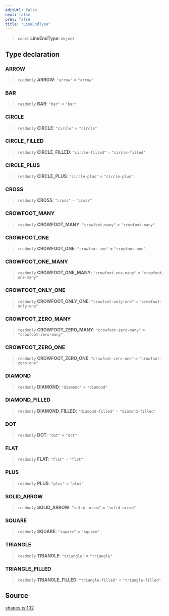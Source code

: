 ```yaml
---
editUrl: false
next: false
prev: false
title: "LineEndType"
---
```


> `const` **LineEndType**: `object`

## Type declaration

### ARROW

> `readonly` **ARROW**: `"arrow"` = `"arrow"`

### BAR

> `readonly` **BAR**: `"bar"` = `"bar"`

### CIRCLE

> `readonly` **CIRCLE**: `"circle"` = `"circle"`

### CIRCLE\_FILLED

> `readonly` **CIRCLE\_FILLED**: `"circle-filled"` = `"circle-filled"`

### CIRCLE\_PLUS

> `readonly` **CIRCLE\_PLUS**: `"circle-plus"` = `"circle-plus"`

### CROSS

> `readonly` **CROSS**: `"cross"` = `"cross"`

### CROWFOOT\_MANY

> `readonly` **CROWFOOT\_MANY**: `"crowfoot-many"` = `"crowfoot-many"`

### CROWFOOT\_ONE

> `readonly` **CROWFOOT\_ONE**: `"crowfoot-one"` = `"crowfoot-one"`

### CROWFOOT\_ONE\_MANY

> `readonly` **CROWFOOT\_ONE\_MANY**: `"crowfoot-one-many"` = `"crowfoot-one-many"`

### CROWFOOT\_ONLY\_ONE

> `readonly` **CROWFOOT\_ONLY\_ONE**: `"crowfoot-only-one"` = `"crowfoot-only-one"`

### CROWFOOT\_ZERO\_MANY

> `readonly` **CROWFOOT\_ZERO\_MANY**: `"crowfoot-zero-many"` = `"crowfoot-zero-many"`

### CROWFOOT\_ZERO\_ONE

> `readonly` **CROWFOOT\_ZERO\_ONE**: `"crowfoot-zero-one"` = `"crowfoot-zero-one"`

### DIAMOND

> `readonly` **DIAMOND**: `"diamond"` = `"diamond"`

### DIAMOND\_FILLED

> `readonly` **DIAMOND\_FILLED**: `"diamond-filled"` = `"diamond-filled"`

### DOT

> `readonly` **DOT**: `"dot"` = `"dot"`

### FLAT

> `readonly` **FLAT**: `"flat"` = `"flat"`

### PLUS

> `readonly` **PLUS**: `"plus"` = `"plus"`

### SOLID\_ARROW

> `readonly` **SOLID\_ARROW**: `"solid-arrow"` = `"solid-arrow"`

### SQUARE

> `readonly` **SQUARE**: `"square"` = `"square"`

### TRIANGLE

> `readonly` **TRIANGLE**: `"triangle"` = `"triangle"`

### TRIANGLE\_FILLED

> `readonly` **TRIANGLE\_FILLED**: `"triangle-filled"` = `"triangle-filled"`

## Source

[shapes.ts:102](https://github.com/dgmjs/dgmjs/blob/main/packages/core/src/shapes.ts#L102)
